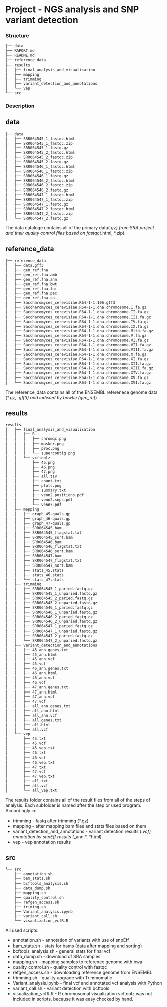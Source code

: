 # Project - NGS analysis and SNP variant detection
### Structure 
```bash
├── data
├── RAPORT.md
├── README.md
├── reference_data
├── results
│   ├── final_analysis_and_visualisation
│   ├── mapping
│   ├── trimming
│   ├── variant_detection_and_annotations
│   └── vep
└── src
```
### Description
## data
```bash
├── data
│   ├── SRR064545_1_fastqc.html
│   ├── SRR064545_1_fastqc.zip
│   ├── SRR064545_1.fastq.gz
│   ├── SRR064545_2_fastqc.html
│   ├── SRR064545_2_fastqc.zip
│   ├── SRR064545_2.fastq.gz
│   ├── SRR064546_1_fastqc.html
│   ├── SRR064546_1_fastqc.zip
│   ├── SRR064546_1.fastq.gz
│   ├── SRR064546_2_fastqc.html
│   ├── SRR064546_2_fastqc.zip
│   ├── SRR064546_2.fastq.gz
│   ├── SRR064547_1_fastqc.html
│   ├── SRR064547_1_fastqc.zip
│   ├── SRR064547_1.fastq.gz
│   ├── SRR064547_2_fastqc.html
│   ├── SRR064547_2_fastqc.zip
│   └── SRR064547_2.fastq.gz
```
The data cataloge contains all of the primary data(*.gz) from SRA project and their quality control files based on fastqc(*.html, *.zip).

## reference_data
```bash
├── reference_data
│   ├── data.gff3
│   ├── gen_ref.fna
│   ├── gen_ref.fna.amb
│   ├── gen_ref.fna.ann
│   ├── gen_ref.fna.bwt
│   ├── gen_ref.fna.fai
│   ├── gen_ref.fna.pac
│   ├── gen_ref.fna.sa
│   ├── Saccharomyces_cerevisiae.R64-1-1.106.gff3
│   ├── Saccharomyces_cerevisiae.R64-1-1.dna.chromosome.I.fa.gz
│   ├── Saccharomyces_cerevisiae.R64-1-1.dna.chromosome.II.fa.gz
│   ├── Saccharomyces_cerevisiae.R64-1-1.dna.chromosome.III.fa.gz
│   ├── Saccharomyces_cerevisiae.R64-1-1.dna.chromosome.IV.fa.gz
│   ├── Saccharomyces_cerevisiae.R64-1-1.dna.chromosome.IX.fa.gz
│   ├── Saccharomyces_cerevisiae.R64-1-1.dna.chromosome.Mito.fa.gz
│   ├── Saccharomyces_cerevisiae.R64-1-1.dna.chromosome.V.fa.gz
│   ├── Saccharomyces_cerevisiae.R64-1-1.dna.chromosome.VI.fa.gz
│   ├── Saccharomyces_cerevisiae.R64-1-1.dna.chromosome.VII.fa.gz
│   ├── Saccharomyces_cerevisiae.R64-1-1.dna.chromosome.VIII.fa.gz
│   ├── Saccharomyces_cerevisiae.R64-1-1.dna.chromosome.X.fa.gz
│   ├── Saccharomyces_cerevisiae.R64-1-1.dna.chromosome.XI.fa.gz
│   ├── Saccharomyces_cerevisiae.R64-1-1.dna.chromosome.XII.fa.gz
│   ├── Saccharomyces_cerevisiae.R64-1-1.dna.chromosome.XIII.fa.gz
│   ├── Saccharomyces_cerevisiae.R64-1-1.dna.chromosome.XIV.fa.gz
│   ├── Saccharomyces_cerevisiae.R64-1-1.dna.chromosome.XV.fa.gz
│   └── Saccharomyces_cerevisiae.R64-1-1.dna.chromosome.XVI.fa.gz
```
The reference_data contains all of the ENSEMBL referenece genome data (*.gz, *.gff3) and indexed by bowtie (gen_ref*)

## results
```bash
results
│   ├── final_analysis_and_visualisation
│   │   ├── R
│   │   │   ├── chromqc.png
│   │   │   ├── masker.png
│   │   │   ├── proc.png
│   │   │   └── supercontig.png
│   │   └── vcftoolz
│   │       ├── 45.png
│   │       ├── 46.png
│   │       ├── 47.png
│   │       ├── all.tsv
│   │       ├── count.txt
│   │       ├── plots.png
│   │       ├── summary.txt
│   │       ├── venn2.positions.pdf
│   │       ├── venn2.snps.pdf
│   │       └── venn3.pdf
│   ├── mapping
│   │   ├── graph_45-quals.gp
│   │   ├── graph_46-quals.gp
│   │   ├── graph_47-quals.gp
│   │   ├── SRR064545.bam
│   │   ├── SRR064545_flagstat.txt
│   │   ├── SRR064545_sort.bam
│   │   ├── SRR064546.bam
│   │   ├── SRR064546_flagstat.txt
│   │   ├── SRR064546_sort.bam
│   │   ├── SRR064547.bam
│   │   ├── SRR064547_flagstat.txt
│   │   ├── SRR064547_sort.bam
│   │   ├── stats_45.stats
│   │   ├── stats_46.stats
│   │   └── stats_47.stats
│   ├── trimming
│   │   ├── SRR064545_1_paried.fastq.gz
│   │   ├── SRR064545_1_unparied.fastq.gz
│   │   ├── SRR064545_2_paried.fastq.gz
│   │   ├── SRR064545_2_unparied.fastq.gz
│   │   ├── SRR064546_1_paried.fastq.gz
│   │   ├── SRR064546_1_unparied.fastq.gz
│   │   ├── SRR064546_2_paried.fastq.gz
│   │   ├── SRR064546_2_unparied.fastq.gz
│   │   ├── SRR064547_1_paried.fastq.gz
│   │   ├── SRR064547_1_unparied.fastq.gz
│   │   ├── SRR064547_2_paried.fastq.gz
│   │   └── SRR064547_2_unparied.fastq.gz
│   ├── variant_detection_and_annotations
│   │   ├── 45_ann.genes.txt
│   │   ├── 45_ann.html
│   │   ├── 45_ann.vcf
│   │   ├── 45.vcf
│   │   ├── 46_ann.genes.txt
│   │   ├── 46_ann.html
│   │   ├── 46_ann.vcf
│   │   ├── 46.vcf
│   │   ├── 47_ann.genes.txt
│   │   ├── 47_ann.html
│   │   ├── 47_ann.vcf
│   │   ├── 47.vcf
│   │   ├── all_ann.genes.txt
│   │   ├── all_ann.html
│   │   ├── all_ann.vcf
│   │   ├── all.genes.txt
│   │   ├── all.html
│   │   └── all.vcf
│   └── vep
│       ├── 45.txt
│       ├── 45.vcf
│       ├── 45.vep.txt
│       ├── 46.txt
│       ├── 46.vcf
│       ├── 46.vep.txt
│       ├── 47.txt
│       ├── 47.vcf
│       ├── 47.vep.txt
│       ├── all.txt
│       ├── all.vcf
│       └── all_vep.txt
```
The results folder contains all of the result files from all of the steps of analysis. Each subfolder is named after the step or used program. Accordingly in:
* trimming - fastq after trimming (*.gz)
* mapping - after mapping bam files and stats files based on them
* variant_detection_and_annotations - variant detection results (*.vcf), annotation by snpEff results (*_ann.*, *html)
* vep - vep annotation results

## src
```bash
└── src
    ├── annotation.sh
    ├── bam_stats.sh
    ├── bcftools_analysis.sh
    ├── data_dump.sh
    ├── mapping.sh
    ├── quality_control.sh
    ├── refgen_access.sh
    ├── triming.sh
    ├── Variant_analysis.ipynb
    ├── variant_call.sh
    └── visaulization_vcfR.R
```
All used scripts:
* annotation.sh - annotation of variants with use of snpEff
* bam_stats.sh - stats for bams (data after mapping and sorting)
* bcftools_analysis.sh - general stats for final vcf
* data_dump.sh - download of SRA samples
* mapping.sh - mapping samples to reference genome with bwa
* quality_control.sh - quality control with fastqc
* refgen_access.sh - downloading reference genome from ENSEMBL
* trimming.sh - quality upgrade with Trimmomatic
* Variant_analysis.ipynb - final vcf and annotated vcf analysis with Python
* variant_call.sh - variant detection with bcftools
* visualization_vcfR.R - R chromosomal visualization
vcftoolz was not included in scripts, because it was easy checked by hand.
